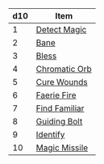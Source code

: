 | d10  | Item                                                              |
| --- | ----------------------------------------------------------------- |
| 1   | [Detect Magic](https://5e.tools/spells.html#detect%20magic_phb)   |
| 2   | [Bane](https://5e.tools/spells.html#bane_phb)                     |
| 3   | [Bless](https://5e.tools/spells.html#bless_phb)                   |
| 4   | [Chromatic Orb](https://5e.tools/spells.html#chromatic%20orb_phb) |
| 5   | [Cure Wounds](https://5e.tools/spells.html#cure%20wounds_phb)     |
| 6   | [Faerie Fire](https://5e.tools/spells.html#faerie%20fire_phb)     |
| 7   | [Find Familiar](https://5e.tools/spells.html#find%20familiar_phb) |
| 8   | [Guiding Bolt](https://5e.tools/spells.html#guiding%20bolt_phb)   |
| 9   | [Identify](https://5e.tools/spells.html#identify_phb)             |
| 10  | [Magic Missile](https://5e.tools/spells.html#magic%20missile_phb) |